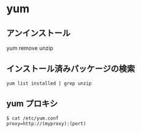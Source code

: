 # yum

## アンインストール
yum remove unzip

## インストール済みパッケージの検索
`yum list installed | grep unzip`

## yum プロキシ

```
$ cat /etc/yum.conf
proxy=http://(myproxy):(port)
```

